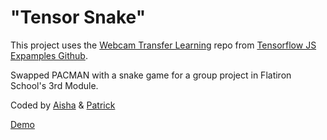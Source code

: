 # "Tensor Snake"

This project uses the [Webcam Transfer Learning](https://github.com/tensorflow/tfjs-examples/tree/master/webcam-transfer-learning) repo from [Tensorflow JS Expamples Github](https://github.com/tensorflow/tfjs-examples).


Swapped PACMAN with a snake game for a group project in Flatiron School's 3rd Module.

Coded by [Aisha](https://github.com/wimbleclaw) & [Patrick](https://github.com/ctrlaltpat)

[Demo](https://youtu.be/vEvEFGxGyMg)
